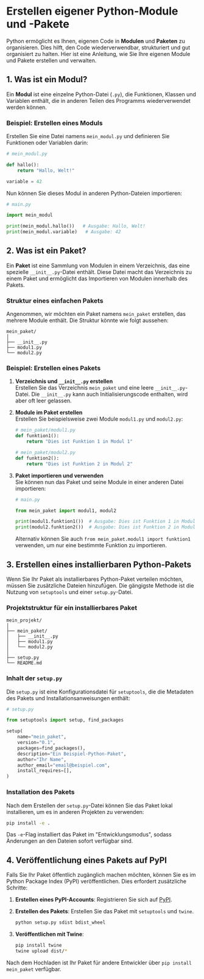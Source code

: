 # Erstellen eigener Python-Module und -Pakete

Python ermöglicht es Ihnen, eigenen Code in **Modulen** und **Paketen** zu organisieren. Dies hilft, den Code wiederverwendbar, strukturiert und gut organisiert zu halten. Hier ist eine Anleitung, wie Sie Ihre eigenen Module und Pakete erstellen und verwalten.

## 1. Was ist ein Modul?

Ein **Modul** ist eine einzelne Python-Datei (`.py`), die Funktionen, Klassen und Variablen enthält, die in anderen Teilen des Programms wiederverwendet werden können.

### Beispiel: Erstellen eines Moduls

Erstellen Sie eine Datei namens `mein_modul.py` und definieren Sie Funktionen oder Variablen darin:

```python
# mein_modul.py

def hallo():
    return "Hallo, Welt!"

variable = 42
```

Nun können Sie dieses Modul in anderen Python-Dateien importieren:

```python
# main.py

import mein_modul

print(mein_modul.hallo())   # Ausgabe: Hallo, Welt!
print(mein_modul.variable)   # Ausgabe: 42
```

## 2. Was ist ein Paket?

Ein **Paket** ist eine Sammlung von Modulen in einem Verzeichnis, das eine spezielle `__init__.py`-Datei enthält. Diese Datei macht das Verzeichnis zu einem Paket und ermöglicht das Importieren von Modulen innerhalb des Pakets.

### Struktur eines einfachen Pakets

Angenommen, wir möchten ein Paket namens `mein_paket` erstellen, das mehrere Module enthält. Die Struktur könnte wie folgt aussehen:

```
mein_paket/
│
├── __init__.py
├── modul1.py
└── modul2.py
```

### Beispiel: Erstellen eines Pakets

1. **Verzeichnis und `__init__.py` erstellen**  
   Erstellen Sie das Verzeichnis `mein_paket` und eine leere `__init__.py`-Datei. Die `__init__.py` kann auch Initialisierungscode enthalten, wird aber oft leer gelassen.

2. **Module im Paket erstellen**  
   Erstellen Sie beispielsweise zwei Module `modul1.py` und `modul2.py`:

   ```python
   # mein_paket/modul1.py
   def funktion1():
       return "Dies ist Funktion 1 in Modul 1"

   # mein_paket/modul2.py
   def funktion2():
       return "Dies ist Funktion 2 in Modul 2"
   ```

3. **Paket importieren und verwenden**  
   Sie können nun das Paket und seine Module in einer anderen Datei importieren:

   ```python
   # main.py

   from mein_paket import modul1, modul2

   print(modul1.funktion1())  # Ausgabe: Dies ist Funktion 1 in Modul 1
   print(modul2.funktion2())  # Ausgabe: Dies ist Funktion 2 in Modul 2
   ```

   Alternativ können Sie auch `from mein_paket.modul1 import funktion1` verwenden, um nur eine bestimmte Funktion zu importieren.

## 3. Erstellen eines installierbaren Python-Pakets

Wenn Sie Ihr Paket als installierbares Python-Paket verteilen möchten, müssen Sie zusätzliche Dateien hinzufügen. Die gängigste Methode ist die Nutzung von `setuptools` und einer `setup.py`-Datei.

### Projektstruktur für ein installierbares Paket

```
mein_projekt/
│
├── mein_paket/
│   ├── __init__.py
│   ├── modul1.py
│   └── modul2.py
│
├── setup.py
└── README.md
```

### Inhalt der `setup.py`

Die `setup.py` ist eine Konfigurationsdatei für `setuptools`, die die Metadaten des Pakets und Installationsanweisungen enthält:

```python
# setup.py

from setuptools import setup, find_packages

setup(
    name="mein_paket",
    version="0.1",
    packages=find_packages(),
    description="Ein Beispiel-Python-Paket",
    author="Ihr Name",
    author_email="email@beispiel.com",
    install_requires=[],
)
```

### Installation des Pakets

Nach dem Erstellen der `setup.py`-Datei können Sie das Paket lokal installieren, um es in anderen Projekten zu verwenden:

```bash
pip install -e .
```

Das `-e`-Flag installiert das Paket im "Entwicklungsmodus", sodass Änderungen an den Dateien sofort verfügbar sind.

## 4. Veröffentlichung eines Pakets auf PyPI

Falls Sie Ihr Paket öffentlich zugänglich machen möchten, können Sie es im Python Package Index (PyPI) veröffentlichen. Dies erfordert zusätzliche Schritte:

1. **Erstellen eines PyPI-Accounts**: Registrieren Sie sich auf [PyPI](https://pypi.org/).
2. **Erstellen des Pakets**: Erstellen Sie das Paket mit `setuptools` und `twine`.

   ```bash
   python setup.py sdist bdist_wheel
   ```

3. **Veröffentlichen mit Twine**:

   ```bash
   pip install twine
   twine upload dist/*
   ```

Nach dem Hochladen ist Ihr Paket für andere Entwickler über `pip install mein_paket` verfügbar.
